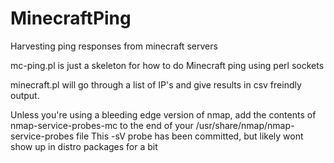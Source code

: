 MinecraftPing
=============

Harvesting ping responses from minecraft servers

mc-ping.pl is just a skeleton for how to do Minecraft ping using perl sockets

minecraft.pl will go through a list of IP's and give results in csv freindly output.

Unless you're using a bleeding edge version of nmap, add the contents of nmap-service-probes-mc to the end of your /usr/share/nmap/nmap-service-probes file
This -sV probe has been committed, but likely wont show up in distro packages for a bit

